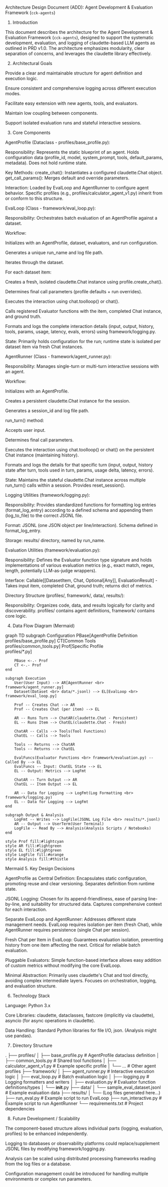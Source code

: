 Architecture Design Document (ADD): Agent Development & Evaluation Framework (`cck-agents`)

1. Introduction

This document describes the architecture for the Agent Development & Evaluation Framework (`cck-agents`), designed to support the systematic development, evaluation, and logging of claudette-based LLM agents as outlined in PRD v1.0. The architecture emphasizes modularity, clear separation of concerns, and leverages the claudette library effectively.

2. Architectural Goals

Provide a clear and maintainable structure for agent definition and execution logic.

Ensure consistent and comprehensive logging across different execution modes.

Facilitate easy extension with new agents, tools, and evaluators.

Maintain low coupling between components.

Support isolated evaluation runs and stateful interactive sessions.

3. Core Components

AgentProfile (Dataclass - profiles/base_profile.py):

Responsibility: Represents the static blueprint of an agent. Holds configuration data (profile_id, model, system_prompt, tools, default_params, metadata). Does not hold runtime state.

Key Methods: create_chat(): Instantiates a configured claudette.Chat object. get_call_params(): Merges default and override parameters.

Interaction: Loaded by EvalLoop and AgentRunner to configure agent behavior. Specific profiles (e.g., profiles/calculator_agent_v1.py) inherit from or conform to this structure.

EvalLoop (Class - framework/eval_loop.py):

Responsibility: Orchestrates batch evaluation of an AgentProfile against a dataset.

Workflow:

Initializes with an AgentProfile, dataset, evaluators, and run configuration.

Generates a unique run_name and log file path.

Iterates through the dataset.

For each dataset item:

Creates a fresh, isolated claudette.Chat instance using profile.create_chat().

Determines final call parameters (profile defaults + run overrides).

Executes the interaction using chat.toolloop() or chat().

Calls registered Evaluator functions with the item, completed Chat instance, and ground truth.

Formats and logs the complete interaction details (input, output, history, tools, params, usage, latency, evals, errors) using framework/logging.py.

State: Primarily holds configuration for the run; runtime state is isolated per dataset item via fresh Chat instances.

AgentRunner (Class - framework/agent_runner.py):

Responsibility: Manages single-turn or multi-turn interactive sessions with an agent.

Workflow:

Initializes with an AgentProfile.

Creates a persistent claudette.Chat instance for the session.

Generates a session_id and log file path.

run_turn() method:

Accepts user input.

Determines final call parameters.

Executes the interaction using chat.toolloop() or chat() on the persistent Chat instance (maintaining history).

Formats and logs the details for that specific turn (input, output, history state after turn, tools used in turn, params, usage delta, latency, errors).

State: Maintains the stateful claudette.Chat instance across multiple run_turn() calls within a session. Provides reset_session().

Logging Utilities (framework/logging.py):

Responsibility: Provides standardized functions for formatting log entries (format_log_entry) according to a defined schema and appending them (log_to_file) to the correct JSONL file.

Format: JSONL (one JSON object per line/interaction). Schema defined in format_log_entry.

Storage: results/ directory, named by run_name.

Evaluation Utilities (framework/evaluation.py):

Responsibility: Defines the Evaluator function type signature and holds implementations of various evaluation metrics (e.g., exact match, regex, length, potentially LLM-as-judge wrappers).

Interface: Callable[[DatasetItem, Chat, Optional[Any]], EvaluationResult] - Takes input item, completed Chat, ground truth; returns dict of metrics.

Directory Structure (profiles/, framework/, data/, results/):

Responsibility: Organizes code, data, and results logically for clarity and discoverability. profiles/ contains agent definitions, framework/ contains core logic.

4. Data Flow Diagram (Mermaid)

graph TD
    subgraph Configuration
        PBase[AgentProfile Definition <br> profiles/base_profile.py]
        CT[Common Tools <br> profiles/common_tools.py]
        Prof[Specific Profile <br> profiles/*.py]

        PBase <-.- Prof
        CT <-.- Prof
    end

    subgraph Execution
        User(User Input) --> AR[AgentRunner <br> framework/agent_runner.py]
        Dataset(Dataset <br> data/*.jsonl) --> EL[EvalLoop <br> framework/eval_loop.py]

        Prof -- Creates Chat --> AR
        Prof -- Creates Chat (per item) --> EL

        AR -- Runs Turn --> ChatAR(claudette.Chat - Persistent)
        EL -- Runs Item --> ChatEL(claudette.Chat - Fresh)

        ChatAR -- Calls --> Tools(Tool Functions)
        ChatEL -- Calls --> Tools

        Tools -- Returns --> ChatAR
        Tools -- Returns --> ChatEL

        EvalFuncs(Evaluator Functions <br> framework/evaluation.py) -- Called By --> EL
        EvalFuncs -- Input: ChatEL State --> EL
        EL -- Output: Metrics --> LogFmt

        ChatAR -- Turn Output --> AR
        ChatEL -- Item Output --> EL

        AR -- Data for Logging --> LogFmt(Log Formatting <br> framework/logging.py)
        EL -- Data for Logging --> LogFmt
    end

    subgraph Output & Analysis
        LogFmt -- Writes --> LogFile(JSONL Log File <br> results/*.jsonl)
        AR -- Output --> UserTerm(User Terminal)
        LogFile -- Read By --> Analysis(Analysis Scripts / Notebooks)
    end

    style Prof fill:#lightcyan
    style AR fill:#lightgreen
    style EL fill:#lightgreen
    style LogFile fill:#orange
    style Analysis fill:#thistle

Mermaid
5. Key Design Decisions

AgentProfile as Central Definition: Encapsulates static configuration, promoting reuse and clear versioning. Separates definition from runtime state.

JSONL Logging: Chosen for its append-friendliness, ease of parsing line-by-line, and suitability for structured data. Captures comprehensive context for each interaction.

Separate EvalLoop and AgentRunner: Addresses different state management needs. EvalLoop requires isolation per item (fresh Chat), while AgentRunner requires persistence (single Chat per session).

Fresh Chat per Item in EvalLoop: Guarantees evaluation isolation, preventing history from one item affecting the next. Critical for reliable batch evaluation.

Pluggable Evaluators: Simple function-based interface allows easy addition of custom metrics without modifying the core EvalLoop.

Minimal Abstraction: Primarily uses claudette's Chat and tool directly, avoiding complex intermediate layers. Focuses on orchestration, logging, and evaluation structure.

6. Technology Stack

Language: Python 3.x

Core Libraries: claudette, dataclasses, fastcore (implicitly via claudette), asyncio (for async operations in claudette).

Data Handling: Standard Python libraries for file I/O, json. (Analysis might use pandas).

7. Directory Structure

.
├── profiles/
│   ├── base_profile.py       # AgentProfile dataclass definition
│   ├── common_tools.py       # Shared tool functions
│   ├── calculator_agent_v1.py # Example specific profile
│   └── ...                   # Other agent profiles
├── framework/
│   ├── agent_runner.py       # Interactive execution logic
│   ├── eval_loop.py          # Batch evaluation logic
│   ├── logging.py            # Logging formatters and writers
│   ├── evaluation.py         # Evaluator function definitions/types
│   └── __init__.py
├── data/
│   └── sample_eval_dataset.jsonl # Example evaluation data
├── results/
│   └── (Log files generated here...)
├── run_eval.py               # Example script to run EvalLoop
├── run_interactive.py        # Example script to run AgentRunner
└── requirements.txt          # Project dependencies

8. Future Development / Scalability

The component-based structure allows individual parts (logging, evaluation, profiles) to be enhanced independently.

Logging to databases or observability platforms could replace/supplement JSONL files by modifying framework/logging.py.

Analysis can be scaled using distributed processing frameworks reading from the log files or a database.

Configuration management could be introduced for handling multiple environments or complex run parameters.